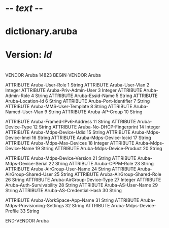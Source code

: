 # -*- text -*-
# dictionary.aruba
#
# Version:	$Id$
#
#
VENDOR	Aruba	14823
BEGIN-VENDOR	Aruba

ATTRIBUTE	Aruba-User-Role				1	String
ATTRIBUTE	Aruba-User-Vlan				2	Integer	
ATTRIBUTE	Aruba-Priv-Admin-User			3	Integer
ATTRIBUTE	Aruba-Admin-Role			4	String
ATTRIBUTE	Aruba-Essid-Name			5	String
ATTRIBUTE	Aruba-Location-Id			6	String
ATTRIBUTE	Aruba-Port-Identifier			7	String
ATTRIBUTE	Aruba-MMS-User-Template			8	String
ATTRIBUTE	Aruba-Named-User-Vlan			9	String
ATTRIBUTE	Aruba-AP-Group				10	String

ATTRIBUTE	Aruba-Framed-IPv6-Address		11	String
ATTRIBUTE	Aruba-Device-Type			12	String
ATTRIBUTE	Aruba-No-DHCP-Fingerprint		14	Integer
ATTRIBUTE	Aruba-Mdps-Device-Udid			15	String
ATTRIBUTE	Aruba-Mdps-Device-Imei			16	String
ATTRIBUTE	Aruba-Mdps-Device-Iccid			17	String
ATTRIBUTE	Aruba-Mdps-Max-Devices			18	Integer
ATTRIBUTE	Aruba-Mdps-Device-Name			19	String
ATTRIBUTE	Aruba-Mdps-Device-Product		20	String

ATTRIBUTE	Aruba-Mdps-Device-Version		21	String
ATTRIBUTE	Aruba-Mdps-Device-Serial		22	String
ATTRIBUTE	Aruba-CPPM-Role				23	String
ATTRIBUTE	Aruba-AirGroup-User-Name		24	String
ATTRIBUTE	Aruba-AirGroup-Shared-User		25	String
ATTRIBUTE	Aruba-AirGroup-Shared-Role		26	String
ATTRIBUTE	Aruba-AirGroup-Device-Type		27	Integer
ATTRIBUTE	Aruba-Auth-Survivability		28	String
ATTRIBUTE	Aruba-AS-User-Name			29	String
ATTRIBUTE	Aruba-AS-Credential-Hash		30	String

ATTRIBUTE	Aruba-WorkSpace-App-Name		31	String
ATTRIBUTE	Aruba-Mdps-Provisioning-Settings	32	String
ATTRIBUTE	Aruba-Mdps-Device-Profile		33	String

END-VENDOR Aruba
